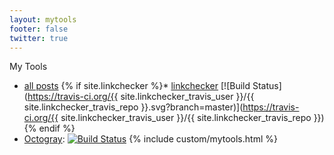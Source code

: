```yaml
---
layout: mytools
footer: false
twitter: true
---
```


My Tools

* [all posts](/posts.html)
{% if site.linkchecker %}* [linkchecker](/linkchecker.html) [![Build Status](https://travis-ci.org/{{ site.linkchecker_travis_user }}/{{ site.linkchecker_travis_repo }}.svg?branch=master)](https://travis-ci.org/{{ site.linkchecker_travis_user }}/{{ site.linkchecker_travis_repo }}){% endif %}
* [Octogray](https://github.com/rcmdnk/octogray): [![Build Status](https://travis-ci.org/rcmdnk/octogray.svg?branch=master)](https://travis-ci.org/rcmdnk/octogray)
{% include custom/mytools.html %}
